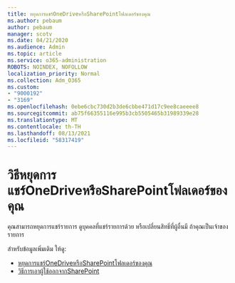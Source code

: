 ```yaml
---
title: หยุดการแชร์OneDriveหรือSharePointโฟลเดอร์ของคุณ
ms.author: pebaum
author: pebaum
manager: scotv
ms.date: 04/21/2020
ms.audience: Admin
ms.topic: article
ms.service: o365-administration
ROBOTS: NOINDEX, NOFOLLOW
localization_priority: Normal
ms.collection: Adm_O365
ms.custom:
- "9000192"
- "3169"
ms.openlocfilehash: 0ebe6cbc730d2b3de6cbbe471d17c9ee8caeeee8
ms.sourcegitcommit: ab75f66355116e995b3cb5505465b31989339e28
ms.translationtype: MT
ms.contentlocale: th-TH
ms.lasthandoff: 08/13/2021
ms.locfileid: "58317419"
---
```

# <a name="how-to-stop-sharing-onedrive-or-sharepoint-files-or-folders"></a>วิธีหยุดการแชร์OneDriveหรือSharePointโฟลเดอร์ของคุณ

คุณสามารถหยุดการแชร์รายการ ดูบุคคลที่แชร์รายการด้วย หรือเปลี่ยนสิทธิ์ที่ผู้อื่นมี ถ้าคุณเป็นเจ้าของรายการ

สำหรับข้อมูลเพิ่มเติม ให้ดู: 

- [หยุดการแชร์OneDriveหรือSharePointโฟลเดอร์ของคุณ](https://support.office.com/article/stop-sharing-onedrive-or-sharepoint-files-or-folders-or-change-permissions-0a36470f-d7fe-40a0-bd74-0ac6c1e13323)
- [วิธีการเอาผู้ใช้ออกจากSharePoint](https://docs.microsoft.com/sharepoint/remove-users)